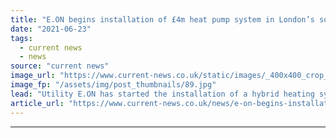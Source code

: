 ```yaml
---
title: "E.ON begins installation of £4m heat pump system in London’s square mile"
date: "2021-06-23"
tags: 
  - current news
  - news
source: "current news"
image_url: "https://www.current-news.co.uk/static/images/_400x400_crop_center-center/Citigen-building-London-credit-E.ON.jpg"
image_fp: "/assets/img/post_thumbnails/89.jpg"
lead: "​Utility E.ON has started the installation of a hybrid heating system that combines a heat pump, recycled heat and its combined heating and power (CHP)."
article_url: "https://www.current-news.co.uk/news/e-on-begins-installation-of-4m-heat-pump-system-in-londons-square-mile?utm_source=rss-feeds&utm_medium=rss&utm_campaign=rss"
---
```


---
